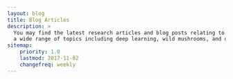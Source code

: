 ```yaml
---
layout: blog
title: Blog Articles
description: >
  You may find the latest research articles and blog posts relating to fungai.org here. We cover
  a wide range of topics including deep learning, wild mushrooms, and overall project updates.
sitemap:
    priority: 1.0
    lastmod: 2017-11-02
    changefreq: weekly
---
```


